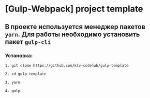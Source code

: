 # [Gulp-Webpack] project template

## В проекте используется менеджер пакетов ```yarn```. Для работы необходимо установить пакет ```gulp-cli``` 

### Установка:

    1. git clone https://github.com/klv-codehub/gulp-template

    2. cd gulp-template

    3. yarn
    
    4. gulp
